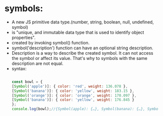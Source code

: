 # symbols: 
- A new JS primitive data type.(number, string, boolean, null, undefined, symbol)
- is "unique, and immutable data type that is used to identify object properties".
- created by invoking symbol() function.
- symbol('description') function can have an optional string description.
- Description is a way to describe the created symbol. It can not access the symbol or affect its value. That's why to symbols with the same description are not equal.
- syntax:
  ```javascript
  
  const bowl = {
  [Symbol('apple')]: { color: 'red', weight: 136.078 },
  [Symbol('banana')]: { color: 'yellow', weight: 183.15 },
  [Symbol('orange')]: { color: 'orange', weight: 170.097 },
  [Symbol('banana')]: { color: 'yellow', weight: 176.845 }
  };
  console.log(bowl);//{Symbol(apple): {…}, Symbol(banana): {…}, Symbol(orange): {…}, Symbol(banana): {…}}
```
